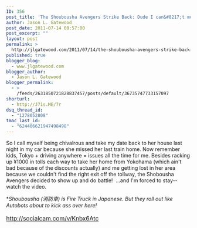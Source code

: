 ```yaml
---
ID: 356
post_title: 'The Shoubousha Avengers Strike Back: Dude I can&#8217;t move my car!!'
author: Jason L. Gatewood
post_date: 2011-07-14 08:57:00
post_excerpt: ""
layout: post
permalink: >
  http://jlgatewood.com/2011/07/14/the-shoubousha-avengers-strike-back-dude-i-cant-move-my-car/
published: true
blogger_blog:
  - www.jlgatewood.com
blogger_author:
  - Jason L. Gatewood
blogger_permalink:
  - >
    /feeds/2631850721828837457/posts/default/36735747733157097
shorturl:
  - http://J7is.ME/7r
dsq_thread_id:
  - "1278052808"
tmac_last_id:
  - "624406621947498498"
---
```

So I call myself being chivalrous and take my date back to her house last night in my car because she missed her last train home. Now remember kids, Tokyo + driving anywhere = issues all the time for me. Besides racking up ¥1000 in tolls each way to take her home from Yokohama (which ain't bad because of the discounts actually) and me getting lost in her area because we couldn't find the right exit off the tollway, the Shobousha Avengers decided to show up and do battle!  ...and I'm forced to stay-- watch the video.

*<em>Shoubousha (消防車) is Fire Truck in Japanese. But they roll out like Autobots about to kick ass over here!</em>

<em></em><span style="line-height: 1.714285714; font-size: 1rem;">http://socialcam.com/v/Knbx6Atc</span>